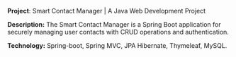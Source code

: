 **Project**: Smart Contact Manager | A Java Web Development Project  


**Description:** The Smart Contact Manager is a Spring Boot application for securely managing user contacts with CRUD operations and authentication.


**Technology:** Spring-boot, Spring MVC, JPA Hibernate, Thymeleaf, MySQL.
